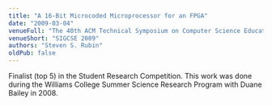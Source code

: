 ```yaml
---
title: "A 16-Bit Microcoded Microprocessor for an FPGA"
date: "2009-03-04"
venueFull: "The 40th ACM Technical Symposium on Computer Science Education"
venueShort: "SIGCSE 2009"
authors: "Steven S. Rubin"
oldPub: false
---
```


Finalist (top 5) in the Student Research Competition. This work was
done during the Williams College Summer Science Research Program with
Duane Bailey in 2008.